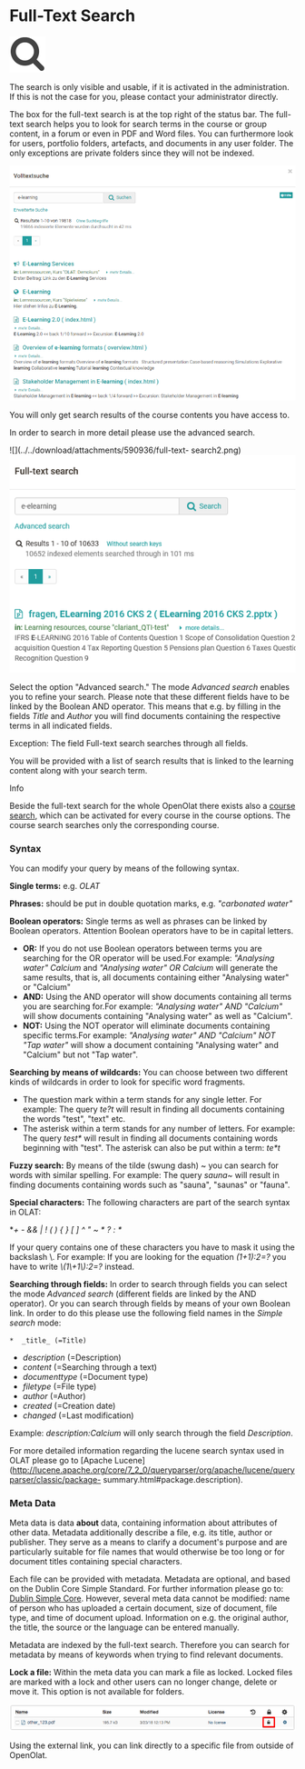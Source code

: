 # Full-Text Search

![](assets/search.png)

The search is only visible and usable, if it is activated in the
administration. If this is not the case for you, please contact your
administrator directly.

The box for the full-text search is at the top right of the status bar. The
full-text search helps you to look for search terms in the course or group
content, in a forum or even in PDF and Word files. You can furthermore look
for users, portfolio folders, artefacts, and documents in any user folder. The
only exceptions are private folders since they will not be indexed.

![](assets/generelle_Suche.png)

You will only get search results of the course contents you have access to.

In order to search in more detail please use the advanced search.

![](../../download/attachments/590936/full-text-
search2.png)![](assets/full-text-search.png)

Select the option "Advanced search." The mode _Advanced search_ enables you to
refine your search. Please note that these different fields have to be linked
by the Boolean AND operator. This means that e.g. by filling in the fields
_Title_ and _Author_ you will find documents containing the respective terms
in all indicated fields.

Exception: The field Full-text search searches through all fields.

You will be provided with a list of search results that is linked to the
learning content along with your search term.

Info

Beside the full-text search for the whole OpenOlat there exists also a [course
search](Course+Settings.html#CourseSettings-course_search), which can be
activated for every course in the course options. The course search searches
only the corresponding course.

  

###  Syntax

You can modify your query by means of the following syntax.  
  
**Single terms:** e.g. _OLAT_

 **Phrases:** should be put in double quotation marks, e.g. _"carbonated
water"_

 **Boolean operators:** Single terms as well as phrases can be linked by
Boolean operators. Attention Boolean operators have to be in capital letters.

  *  **OR:** If you do not use Boolean operators between terms you are searching for the OR operator will be used.For example: _"Analysing water" Calcium_ and _"Analysing water" OR Calcium_ will generate the same results, that is, all documents containing either "Analysing water" or "Calcium"
  *  **AND:** Using the AND operator will show documents containing all terms you are searching for.For example: _"Analysing water" AND "Calcium"_ will show documents containing "Analysing water" as well as "Calcium".
  *  **NOT:** Using the NOT operator will eliminate documents containing specific terms.For example: _"Analysing water" AND "Calcium" NOT "Tap water"_ will show a document containing "Analysing water" and "Calcium" but not "Tap water".

  
 **Searching by means of wildcards:** You can choose between two different
kinds of wildcards in order to look for specific word fragments.

  * The question mark within a term stands for any single letter. For example: The query _te?t_ will result in finding all documents containing the words "test", "text" etc.
  * The asterisk within a term stands for any number of letters. For example: The query _test*_ will result in finding all documents containing words beginning with "test". The asterisk can also be put within a term: _te*t_

  
 **Fuzzy search:** By means of the tilde (swung dash) ~ you can search for
words with similar spelling. For example: The query _sauna~_ will result in
finding documents containing words such as "sauna", "saunas" or "fauna".

 **Special characters:** The following characters are part of the search
syntax in OLAT:

 **\+ - && | ! ( ) { } [ ] ^ " ~ * ? : \**

If your query contains one of these characters you have to mask it using the
backslash \\. For example: If you are looking for the equation _(1+1):2=?_ you
have to write _\\(1\\+1\\)\:2=\?_ instead.

 **Searching through fields:** In order to search through fields you can
select the mode _Advanced search_ (different fields are linked by the AND
operator). Or you can search through fields by means of your own Boolean link.
In order to do this please use the following field names in the _Simple
search_ mode:

    *  _title_ (=Title)
  *  _description_ (=Description)
  *  _content_ (=Searching through a text)
  *  _documenttype_ (=Document type)
  *  _filetype_ (=File type)
  *  _author_ (=Author)
  *  _created_ (=Creation date)
  *  _changed_ (=Last modification)

Example: _description:Calcium_ will only search through the field
_Description_.

For more detailed information regarding the lucene search syntax used in OLAT
please go to [Apache
Lucene](http://lucene.apache.org/core/7_2_0/queryparser/org/apache/lucene/queryparser/classic/package-
summary.html#package.description).

###  Meta Data

Meta data is data  **about**  data, containing information about attributes of
other data. Metadata additionally describe a file, e.g. its title, author or
publisher. They serve as a means to clarify a document's purpose and are
particularly suitable for file names that would otherwise be too long or for
document titles containing special characters.

Each file can be provided with metadata. Metadata are optional, and based on
the Dublin Core Simple Standard. For further information please go to: [Dublin
Simple Core](http://en.wikipedia.org/wiki/Dublin_Core). However, several meta
data cannot be modified: name of person who has uploaded a certain document,
size of document, file type, and time of document upload. Information on e.g.
the original author, the title, the source or the language can be entered
manually.

Metadata are indexed by the full-text search. Therefore you can search for
metadata by means of keywords when trying to find relevant documents.

**Lock a file:** Within the meta data you can mark a file as locked. Locked
files are marked with a lock and other users can no longer change, delete or
move it. This option is not available for folders.

![](assets/Datei_sperren_EN_detail.png)

Using the external link, you can link directly to a specific file from outside
of OpenOlat.

